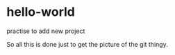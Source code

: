 # hello-world
practise to add new project

So all this is done just to get the picture of the git thingy.
